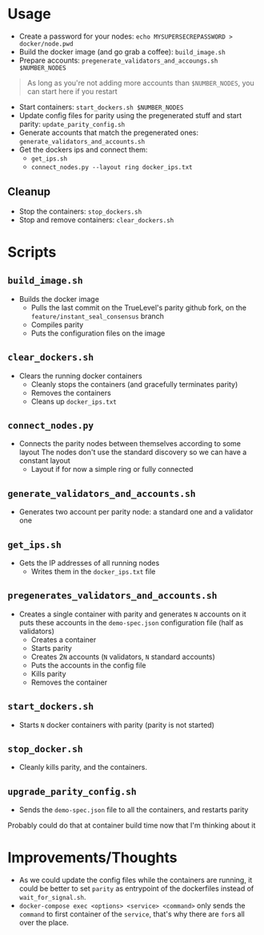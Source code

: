 # Usage
- Create a password for your nodes:
  `echo MYSUPERSECREPASSWORD > docker/node.pwd`
- Build the docker image (and go grab a coffee): 
  `build_image.sh`
- Prepare accounts: 
  `pregenerate_validators_and_accoungs.sh $NUMBER_NODES`
> As long as you're not adding more accounts than `$NUMBER_NODES`, you can start here if you restart
- Start containers: 
  `start_dockers.sh $NUMBER_NODES`
- Update config files for parity using the pregenerated stuff and start parity:
  `update_parity_config.sh`
- Generate accounts that match the pregenerated ones:
  `generate_validators_and_accounts.sh`
- Get the dockers ips and connect them: 
  - `get_ips.sh`
  - `connect_nodes.py --layout ring docker_ips.txt`

## Cleanup
- Stop the containers:
  `stop_dockers.sh`
- Stop and remove containers:
  `clear_dockers.sh`

# Scripts

## `build_image.sh`
- Builds the docker image
  - Pulls the last commit on the TrueLevel's parity github fork, on the `feature/instant_seal_consensus` branch
  - Compiles parity
  - Puts the configuration files on the image

## `clear_dockers.sh`
- Clears the running docker containers
  - Cleanly stops the containers (and gracefully terminates parity)
  - Removes the containers
  - Cleans up `docker_ips.txt`

## `connect_nodes.py`
- Connects the parity nodes between themselves according to some layout
  The nodes don't use the standard discovery so we can have a constant layout
  - Layout if for now a simple ring or fully connected

## `generate_validators_and_accounts.sh`
- Generates two account per parity node: a standard one and a validator one

## `get_ips.sh`
- Gets the IP addresses of all running nodes
  - Writes them in the `docker_ips.txt` file

## `pregenerates_validators_and_accounts.sh`
- Creates a single container with parity and generates `N` accounts on it
  puts these accounts in the `demo-spec.json` configuration file (half as validators)
  - Creates a container
  - Starts parity
  - Creates 2`N` accounts (`N` validators, `N` standard accounts)
  - Puts the accounts in the config file
  - Kills parity 
  - Removes the container

## `start_dockers.sh`
- Starts `N` docker containers with parity (parity is not started)

## `stop_docker.sh`
- Cleanly kills parity, and the containers.

## `upgrade_parity_config.sh`
- Sends the `demo-spec.json` file to all the containers, and restarts parity

Probably could do that at container build time now that I'm thinking about it

# Improvements/Thoughts

- As we could update the config files while the containers are running, 
  it could be better to set `parity` as entrypoint of the dockerfiles 
  instead of `wait_for_signal.sh`.
- `docker-compose exec <options> <service> <command>` only sends the 
  `command` to first container of the `service`, that's why there are 
  `for`s all over the place.
